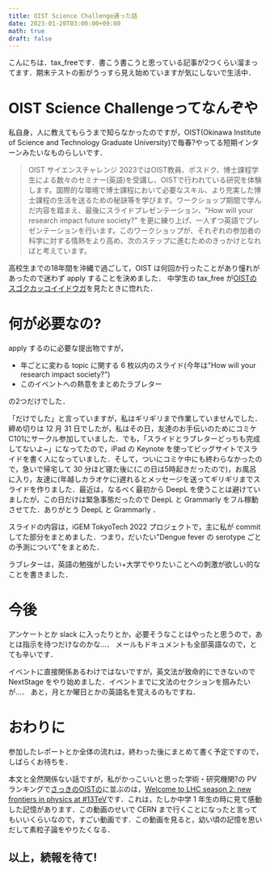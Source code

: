 ```yaml
---
title: OIST Science Challenge通った話
date: 2023-01-20T03:00:00+09:00
math: true
draft: false
---
```


こんにちは．tax_freeです．書こう書こうと思っている記事が2つくらい溜まってます．期末テストの影がうっすら見え始めていますが気にしないで生活中．

# OIST Science Challengeってなんぞや
私自身，人に教えてもらうまで知らなかったのですが，OIST(Okinawa Institute of Science and Technology Graduate University)で毎春?やってる短期インターンみたいなものらしいです．

<!--more-->

> OIST サイエンスチャレンジ 2023ではOIST教員、ポスドク、博士課程学生による数々のセミナー(英語)を受講し、OISTで行われている研究を体験します。国際的な環境で博士課程において必要なスキル、より充実した博士課程の生活を送るための秘訣等を学びます。ワークショップ期間で学んだ内容を踏まえ、最後にスライドプレゼンテーション、"How will your research impact future society?" を更に練り上げ、一人ずつ英語でプレゼンテーションを行います。このワークショップが、それぞれの参加者の科学に対する情熱をより高め、次のステップに進むためのきっかけとなればと考えています。

高校生までの18年間を沖縄で過ごして，OIST は何回か行ったことがあり憧れがあったので迷わず apply することを決めました．
中学生の tax_free が[OISTのスゴクカッコイイドウガ](https://youtu.be/OLeylXbZDpo)を見たときに惚れた．

# 何が必要なの?
apply するのに必要な提出物ですが，

- 年ごとに変わる topic に関する 6 枚以内のスライド(今年は"How will your research impact society?")
- このイベントへの熱意をまとめたラブレター

の2つだけでした．

「だけでした」と言っていますが，私はギリギリまで作業していませんでした．締め切りは 12 月 31 日でしたが，私はその日，友達のお手伝いのためにコミケC101にサークル参加していました．でも，「スライドとラブレターどっちも完成してないよ~」になってたので，iPad の Keynote を使ってビッグサイトでスライドを書く人になっていました．そして，ついにコミケ中にも終わらなかったので，急いで帰宅して 30 分ほど寝た後に(この日は5時起きだったので)，お風呂に入り，友達に(年越しカラオケに)遅れるとメッセージを送ってギリギリまでスライドを作りました．最近は，なるべく最初から DeepL を使うことは避けていましたが，この日だけは緊急事態だったので DeepL と Grammarly をフル稼動させてた．ありがとう DeepL と Grammarly ．

スライドの内容は，iGEM TokyoTech 2022 プロジェクトで，主に私が commit してた部分をまとめました．つまり，だいたい"Dengue fever の serotype ごとの予測について"をまとめた．

ラブレターは，英語の勉強がしたい+大学でやりたいことへの刺激が欲しい的なことを書きました．

# 今後
アンケートとか slack に入ったりとか，必要そうなことはやったと思うので，あとは指示を待つだけなのかな...． メールもドキュメントも全部英語なので，とても辛いです．

イベントに直接関係あるわけではないですが，英文法が致命的にできないので NextStage をやり始めました．イベントまでに文法のセクションを掴みたいが...． あと，月とか曜日とかの英語名を覚えるのもですね．

# おわりに
参加したレポートとか全体の流れは，終わった後にまとめて書く予定ですので，しばらくお待ちを．

本文と全然関係ない話ですが，私がかっこいいと思った学術・研究機関?の PV ランキングで[さっきのOISTの](https://youtu.be/OLeylXbZDpo)に並ぶのは，[Welcome to LHC season 2: new frontiers in physics at #13TeV](https://youtu.be/OMc6OCTxIEM)です．これは，たしか中学 1 年生の時に見て感動した記憶があります．この動画のせいで CERN まで行くことになったと言ってもいいくらいなので，すごい動画です．この動画を見ると，幼い頃の記憶を思いだして素粒子論をやりたくなる．


## 以上，続報を待て!